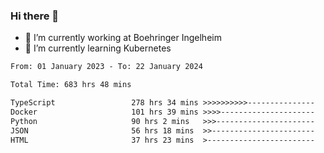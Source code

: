 ### Hi there 👋
- 🔭 I’m currently working at Boehringer Ingelheim
- 🌱 I’m currently learning Kubernetes

 
<!--START_SECTION:waka-->

```txt
From: 01 January 2023 - To: 22 January 2024

Total Time: 683 hrs 48 mins

TypeScript                 278 hrs 34 mins >>>>>>>>>>---------------   40.74 %
Docker                     101 hrs 39 mins >>>>---------------------   14.87 %
Python                     90 hrs 2 mins   >>>----------------------   13.17 %
JSON                       56 hrs 18 mins  >>-----------------------   08.24 %
HTML                       37 hrs 23 mins  >------------------------   05.47 %
```

<!--END_SECTION:waka-->

 
